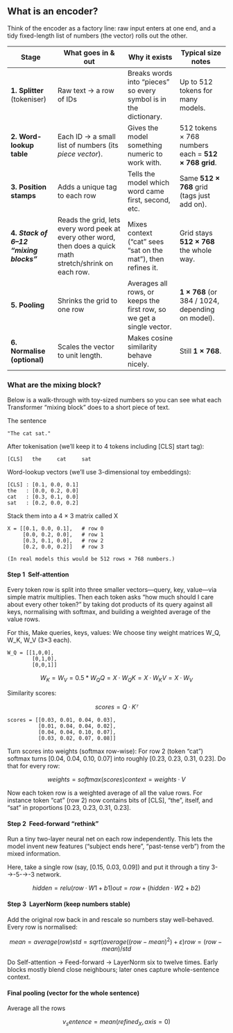 ## What is an encoder?

Think of the encoder as a factory line: raw input enters at one end, and a tidy fixed-length list of numbers (the vector) rolls out the other.

| Stage                                  | What goes in & out                                                                                           | Why it exists                                                         | Typical size notes                                  |
| -------------------------------------- | ------------------------------------------------------------------------------------------------------------ | --------------------------------------------------------------------- | --------------------------------------------------- |
| **1. Splitter**<br>(tokeniser)         | Raw text → a row of IDs                                                                                      | Breaks words into “pieces” so every symbol is in the dictionary.      | Up to 512 tokens for many models.                   |
| **2. Word-lookup table**               | Each ID → a small list of numbers (its *piece vector*).                                                      | Gives the model something numeric to work with.                       | 512 tokens × 768 numbers each = **512 × 768 grid**. |
| **3. Position stamps**                 | Adds a unique tag to each row                                                                                | Tells the model which word came first, second, etc.                   | Same **512 × 768** grid (tags just add on).         |
| **4. *Stack of 6–12 “mixing blocks”*** | Reads the grid, lets every word peek at every other word, then does a quick math stretch/shrink on each row. | Mixes context (“cat” sees “sat on the mat”), then refines it.         | Grid stays **512 × 768** the whole way.             |
| **5. Pooling**                         | Shrinks the grid to one row                                                                                  | Averages all rows, or keeps the first row, so we get a single vector. | **1 × 768** (or 384 / 1024, depending on model).    |
| **6. Normalise (optional)**            | Scales the vector to unit length.                                                                            | Makes cosine similarity behave nicely.                                | Still **1 × 768**.                                  |



### What are the mixing block?

Below is a walk-through with toy-sized numbers so you can see what each Transformer “mixing block” does to a short piece of text. 

The sentence
```text
"The cat sat."
```

After tokenisation (we’ll keep it to 4 tokens including [CLS] start tag):
```text
[CLS]   the     cat     sat
```

Word-lookup vectors (we’ll use 3-dimensional toy embeddings):
```text
[CLS] : [0.1, 0.0, 0.1]
the   : [0.0, 0.2, 0.0]
cat   : [0.3, 0.1, 0.0]
sat   : [0.2, 0.0, 0.2]
```

Stack them into a 4 × 3 matrix called X
```text
X = [[0.1, 0.0, 0.1],   # row 0
     [0.0, 0.2, 0.0],   # row 1
     [0.3, 0.1, 0.0],   # row 2
     [0.2, 0.0, 0.2]]   # row 3

(In real models this would be 512 rows × 768 numbers.)
```

#### Step 1 Self-attention
Every token row is split into three smaller vectors—query, key, value—via simple matrix multiplies.
Then each token asks “how much should I care about every other token?” by taking dot products of its query against all keys, normalising with softmax, and building a weighted average of the value rows.

For this, 
Make queries, keys, values: We choose tiny weight matrices W_Q, W_K, W_V (3×3 each). 
```text
W_Q = [[1,0,0],
        [0,1,0],
        [0,0,1]]
```

```math
W_K = W_V = 0.5 * W_Q

Q = X · W_Q 
K = X · W_K
V = X · W_V
```

Similarity scores:
```math
scores = Q · Kᵀ                 
```
```text
scores = [[0.03, 0.01, 0.04, 0.03],
          [0.01, 0.04, 0.04, 0.02],
          [0.04, 0.04, 0.10, 0.07],
          [0.03, 0.02, 0.07, 0.08]]
```


Turn scores into weights (softmax row-wise): 
For row 2 (token “cat”) softmax turns [0.04, 0.04, 0.10, 0.07] into roughly [0.23, 0.23, 0.31, 0.23]. Do that for every row:
```math
weights = softmax(scores)

context = weights · V 
```
Now each token row is a weighted average of all the value rows. For instance token “cat” (row 2) now contains bits of [CLS], “the”, itself, and “sat” in proportions [0.23, 0.23, 0.31, 0.23].


#### Step 2 Feed-forward “rethink”

Run a tiny two-layer neural net on each row independently.
This lets the model invent new features (“subject ends here”, “past-tense verb”) from the mixed information.

Here, take a single row (say, [0.15, 0.03, 0.09]) and put it through a tiny 3-→-5-→-3 network.
```math
hidden = relu( row · W1 + b1 )  
out    = row + (hidden · W2 + b2)
```

#### Step 3 LayerNorm (keep numbers stable)

Add the original row back in and rescale so numbers stay well-behaved.
Every row is normalised:
```math
mean = average(row)  
std  = sqrt(average((row - mean)^2) + ε)  
row  = (row - mean) / std
```

Do Self-attention → Feed-forward → LayerNorm six to twelve times.
Early blocks mostly blend close neighbours; later ones capture whole-sentence context.

#### Final pooling (vector for the whole sentence)

Average all the rows
```math
v_sentence = mean( refined_X , axis=0 ) 
```






